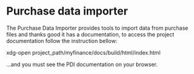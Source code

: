 # Purchase data importer 
The Purchase Data Importer provides tools to import data from purchase files
and thanks good it has a documentation, to access the project documentation
follow the instruction bellow:

xdg-open project_path/myfinance/docs/build/html/index.html

...and you must see the PDI documentation on your browser.
